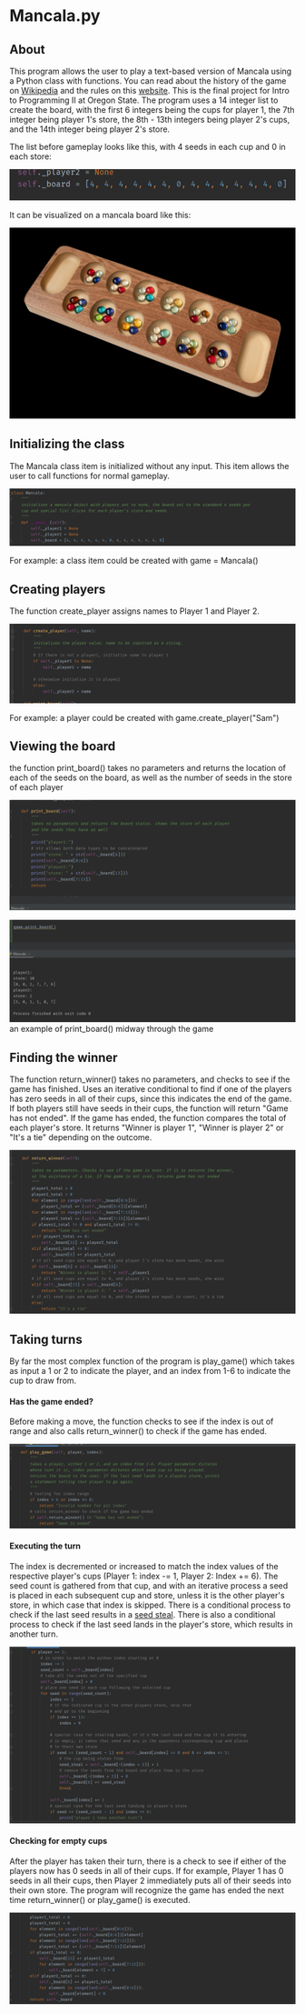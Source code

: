 # Mancala.py
## About
This program allows the user to play a text-based version of Mancala using a Python class with functions. You can read about the history of the game on <a href="https://en.wikipedia.org/wiki/Mancala">Wikipedia</a> and the rules on this <a href="https://endlessgames.com/wp-content/uploads/Mancala_Instructions.pdf">website</a>. This is the final project for Intro to Programming II at Oregon State. The program uses a 14 integer list to create the board, with the first 6 integers being the cups for player 1, the 7th integer being player 1's store, the 8th - 13th integers being player 2's cups, and the 14th integer being player 2's store.

The list before gameplay looks like this, with 4 seeds in each cup and 0 in each store:

![a picture of the 14 integer list at the start of the game](https://github.com/samuelcoding97/Mancala/blob/main/mancala-photos/mancala-board-list.png)

It can be visualized on a mancala board like this:

![a picture of a regular mancala board](https://github.com/samuelcoding97/Mancala/blob/main/mancala-photos/mancala-board-visual.jpg)

## Initializing the class
The Mancala class item is initialized without any input. This item allows the user to call functions for normal gameplay.

![picture of the code that makes the mancala class](https://github.com/samuelcoding97/Mancala/blob/main/mancala-photos/mancala-class.png)

For example: a class item could be created with game = Mancala()

## Creating players
The function create_player assigns names to Player 1 and Player 2. 

![example of implementing the create_player() function](https://github.com/samuelcoding97/Mancala/blob/main/mancala-photos/mancala-create-player.png)

For example: a player could be created with game.create_player("Sam")

## Viewing the board
the function print_board() takes no parameters and returns the location of each of the seeds on the board, as well as the number of seeds in the store of each player

![picture of the function print_board() in code](https://github.com/samuelcoding97/Mancala/blob/main/mancala-photos/mancala-print-board-function.png)

![picture of the function print_board() being executed](https://github.com/samuelcoding97/Mancala/blob/main/mancala-photos/mancala-print-board.png)
an example of print_board() midway through the game

## Finding the winner
The function return_winner() takes no parameters, and checks to see if the game has finished. Uses an iterative conditional to find if one of the players has zero seeds in all of their cups, since this indicates the end of the game. If both players still have seeds in their cups, the function will return "Game has not ended". If the game has ended, the function compares the total of each player's store. It returns "Winner is player 1", "Winner is player 2" or "It's a tie" depending on the outcome.

![picture of the return_winner() function](https://github.com/samuelcoding97/Mancala/blob/main/mancala-photos/mancala-winner.png)

## Taking turns
By far the most complex function of the program is play_game() which takes as input a 1 or 2 to indicate the player, and an index from 1-6 to indicate the cup to draw from. 

#### Has the game ended?
Before making a move, the function checks to see if the index is out of range and also calls return_winner() to check if the game has ended.

![first picture of the play_game() function](https://github.com/samuelcoding97/Mancala/blob/main/mancala-photos/mancala-play-game-1.png)

#### Executing the turn
The index is decremented or increased to match the index values of the respective player's cups (Player 1: index -= 1, Player 2: Index += 6). The seed count is gathered from that cup, and with an iterative process a seed is placed in each subsequent cup and store, unless it is the other player's store, in which case that index is skipped. There is a conditional process to check if the last seed results in a <a href="https://mancala.fandom.com/wiki/Capturing_(game_mechanism)">seed steal</a>. There is also a conditional process to check if the last seed lands in the player's store, which results in another turn.

![picture of the code for moving seeds to different cups](https://github.com/samuelcoding97/Mancala/blob/main/mancala-photos/mancala-player-turn.png)

#### Checking for empty cups
After the player has taken their turn, there is a check to see if either of the players now has 0 seeds in all of their cups. If for example, Player 1 has 0 seeds in all their cups, then Player 2 immediately puts all of their seeds into their own store. The program will recognize the game has ended the next time return_winner() or play_game() is executed.

![picture of code checking for empty cups](https://github.com/samuelcoding97/Mancala/blob/main/mancala-photos/check-for-empty.png)
